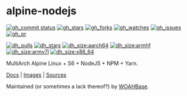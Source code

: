 # alpine-nodejs

[![gh_commit status][201]][151]
[![gh_stars][202]][152]
[![gh_forks][203]][153]
[![gh_watches][204]][154]
[![gh_issues][211]][161]
[![gh_pr][212]][162]

[![dh_pulls][205]][155]
[![dh_stars][206]][156]
[![dh_size:aarch64][208]][158]
[![dh_size:armhf][210]][160]
[![dh_size:armv7l][209]][159]
[![dh_size:x86_64][207]][157]

MultiArch Alpine Linux + S6 + NodeJS + NPM + Yarn.

[Docs][112] | [Images][155] | [Sources][151]

Maintained (or sometimes a lack thereof?) by [WOAHBase][110].

[110]: https://woahbase.online/
[112]: https://woahbase.online/images/alpine-nodejs/

[151]: https://github.com/woahbase/alpine-nodejs
[152]: https://github.com/woahbase/alpine-nodejs/stargazers
[153]: https://github.com/woahbase/alpine-nodejs/network/members
[154]: https://github.com/woahbase/alpine-nodejs/watchers
[155]: https://hub.docker.com/r/woahbase/alpine-nodejs
[156]: https://hub.docker.com/r/woahbase/alpine-nodejs
[157]: https://hub.docker.com/r/woahbase/alpine-nodejs/tags?name=x86_64&ordering=last_updated
[158]: https://hub.docker.com/r/woahbase/alpine-nodejs/tags?name=aarch64&ordering=last_updated
[159]: https://hub.docker.com/r/woahbase/alpine-nodejs/tags?name=armv7l&ordering=last_updated
[160]: https://hub.docker.com/r/woahbase/alpine-nodejs/tags?name=armhf&ordering=last_updated
[161]: https://github.com/woahbase/alpine-nodejs/issues
[162]: https://github.com/woahbase/alpine-nodejs/pulls

[201]: https://img.shields.io/github/last-commit/woahbase/alpine-nodejs?color=brightgreen&style=flat-square&logo=github
[202]: https://img.shields.io/github/stars/woahbase/alpine-nodejs?color=brightgreen&style=flat-square&logo=github
[203]: https://img.shields.io/github/forks/woahbase/alpine-nodejs?color=brightgreen&style=flat-square&logo=github
[204]: https://img.shields.io/github/watchers/woahbase/alpine-nodejs?color=brightgreen&style=flat-square&logo=github
[205]: https://img.shields.io/docker/pulls/woahbase/alpine-nodejs?color=brightgreen&style=flat-square&logo=docker&label=pulls
[206]: https://img.shields.io/docker/stars/woahbase/alpine-nodejs?color=brightgreen&style=flat-square&logo=docker&label=stars
[207]: https://img.shields.io/docker/image-size/woahbase/alpine-nodejs/x86_64?label=x86_64&color=brightgreen&style=flat-square&logo=docker
[208]: https://img.shields.io/docker/image-size/woahbase/alpine-nodejs/aarch64?label=aarch64&color=brightgreen&style=flat-square&logo=docker
[209]: https://img.shields.io/docker/image-size/woahbase/alpine-nodejs/armv7l?label=armv7l&color=brightgreen&style=flat-square&logo=docker
[210]: https://img.shields.io/docker/image-size/woahbase/alpine-nodejs/armhf?label=armhf&color=brightgreen&style=flat-square&logo=docker
[211]: https://img.shields.io/github/issues/woahbase/alpine-nodejs?color=brightgreen&style=flat-square&logo=github
[212]: https://img.shields.io/github/issues-pr/woahbase/alpine-nodejs?color=brightgreen&style=flat-square&logo=github
